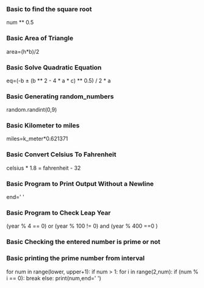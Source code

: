 <!-- markdownlint-disable -->
### Basic to find the square root
num ** 0.5

### Basic Area of Triangle
area=(h*b)/2

### Basic Solve Quadratic Equation
eq=(-b ± (b ** 2 - 4 * a * c) ** 0.5) / 2 * a

### Basic Generating random_numbers
random.randint(0,9)

### Basic Kilometer to miles
miles=k_meter*0.621371

### Basic Convert Celsius To Fahrenheit
celsius * 1.8 = fahrenheit - 32

### Basic Program to Print Output Without a Newline
end=' '

### Basic Program to Check Leap Year
(year % 4 == 0) or (year % 100 != 0) and (year % 400 ==0 )

### Basic Checking the entered number is prime or not

### Basic printing the prime number from interval
for num in range(lower, upper+1):
    if num > 1:
        for i in range(2,num):
            if (num % i == 0):
                break
        else:
            print(num,end=' ')